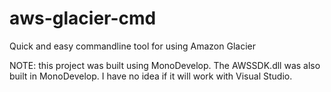 aws-glacier-cmd
===============

Quick and easy commandline tool for using Amazon Glacier

NOTE: this project was built using MonoDevelop.  The AWSSDK.dll was also built in MonoDevelop.  I have no idea if it will work with Visual Studio.
